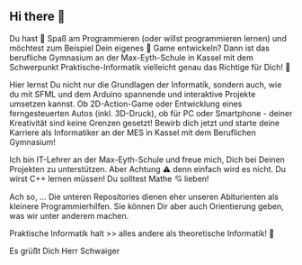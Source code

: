 ## Hi there 👋

Du hast 🥰 Spaß am Programmieren (oder willst programmieren lernen) und möchtest zum Beispiel Dein eigenes 👾 Game entwickeln? Dann ist das berufliche Gymnasium an der Max-Eyth-Schule in Kassel mit dem Schwerpunkt Praktische-Informatik vielleicht genau das Richtige für Dich! 💯 

Hier lernst Du nicht nur die Grundlagen der Informatik, sondern auch, wie du mit SFML und dem Arduino spannende und interaktive Projekte umsetzen kannst. Ob 2D-Action-Game oder Entwicklung eines ferngesteuerten Autos (inkl. 3D-Druck), ob für PC oder Smartphone - deiner Kreativität sind keine Grenzen gesetzt! Bewirb dich jetzt und starte deine Karriere als Informatiker an der MES in Kassel mit dem Beruflichen Gymnasium! 

Ich bin IT-Lehrer an der Max-Eyth-Schule und freue mich, Dich bei Deinen Projekten zu unterstützen. 
Aber Achtung ⚠ denn einfach wird es nicht. Du wirst C++ lernen müssen! Du solltest Mathe 💘 lieben! 

Ach so, ... 
Die unteren Repositories dienen eher unseren Abiturienten als kleinere Programmierhilfen. Sie können Dir aber auch Orientierung geben, was wir unter anderem machen. 

Praktische Informatik halt >> alles andere als theoretische Informatik! 🤪

Es grüßt Dich
Herr Schwaiger
